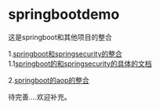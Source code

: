 # springbootdemo
这是springboot和其他项目的整合

1.[springboot和springsecurity的整合](https://github.com/chenweicool/springbootdemo/tree/master/springboot-security)<br>
1.1[springboot的和springsecurity的具体的文档](https://github.com/chenweicool/springbootdemo/blob/master/springboot-security/sercurity%E7%9A%84%E7%99%BB%E9%99%86%E6%96%B9%E5%BC%8F%E7%9A%84%E8%AE%B2%E8%A7%A3%E7%9A%84%E4%BD%BF%E7%94%A8%EF%BC%9A.md)

2.[springboot的aop的整合](https://github.com/chenweicool/springbootdemo/tree/master/springboot-aop)


待完善....欢迎补充。
